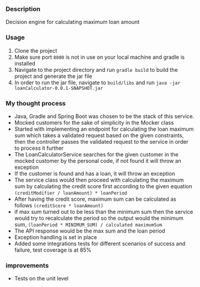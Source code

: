 ### Description

Decision engine for calculating maximum loan amount

### Usage

1. Clone the project
2. Make sure port `8080` is not in use on your local machine and gradle is installed
3. Navigate to the project directory and run `gradle build` to build the project and generate the jar file
4. In order to run the jar file, navigate to `build/libs` and run `java -jar loanCalculator-0.0.1-SNAPSHOT.jar`

### My thought process

- Java, Gradle and Spring Boot was chosen to be the stack of this service.
- Mocked customers for the sake of simplicity in the Mocker class
- Started with implementing an endpoint for calculating the loan maximum sum which takes a validated request based on
  the given constraints,
  then the controller passes the validated request to the service in order to process it further
- The LoanCalculatorService searches for the given customer in the mocked customer by the personal code, if not found it
  will throw an exception
- If the customer is found and has a loan, it will throw an exception
- The service class would then proceed with calculating the maximum sum by calculating the credit score first according
  to the given equation `(creditModifier / loanAmount) * loanPeriod`
- After having the credit score, maximum sum can be calculated as follows `(creditScore * loanAmount)`
- if max sum turned out to be less than the minimum sum then the service would try to recalculate the period so the
  output would the minimum sum, `(loanPeriod * MINIMUM_SUM) / calculated maximumSum`
- The API response would be the max sum and the loan period
- Exception handling is set in place
- Added some integrations tests for different scenarios of success and failure, test coverage is at 85%

### improvements

- Tests on the unit level